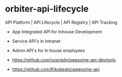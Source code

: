# orbiter-api-lifecycle
API Platform | API Lifecycle | API Registry | API Tracking

- App Integrated API for Inhouse Development
- Service API's in Intranet
- Admin API's for In house employees

- https://github.com/yosriady/awesome-api-devtools
- https://github.com/Kikobeats/awesome-api
